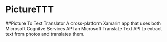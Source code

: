 # PictureTTT
##Picture To Text Translator
A cross-platform Xamarin app that uses both Microsoft Cognitve Services API an Microsoft Translate Text API to extract text from photos and translates them.
